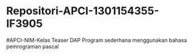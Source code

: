# Repositori-APCI-1301154355-IF3905
#APCI-NIM-Kelas             Teaser DAP             Program sederhana menggunakan bahasa pemrograman pascal
